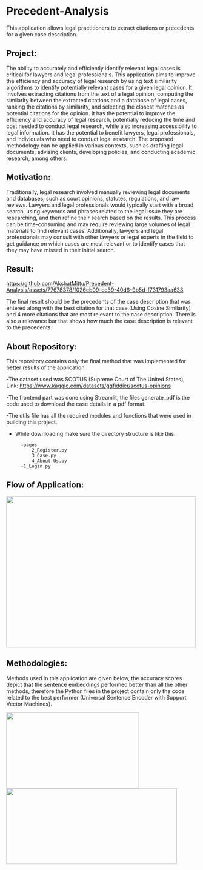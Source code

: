 # Precedent-Analysis
This application allows legal practitioners to extract citations or precedents for a given case description.

## Project:
The ability to accurately and efficiently identify relevant legal cases is critical for lawyers and legal professionals. This application aims to improve the efficiency and accuracy of legal research by using text similarity algorithms to identify potentially relevant cases for a given legal opinion. It involves extracting citations from the text of a legal opinion, computing the similarity between the extracted citations and a database of legal cases, ranking the citations by similarity, and selecting the closest matches as potential citations for the opinion. It has the potential to improve the efficiency and accuracy of legal research, potentially reducing the time and cost needed to conduct legal research, while also increasing accessibility to legal information. It has the potential to benefit lawyers, legal professionals, and individuals who need to conduct legal research. The proposed methodology can be applied in various contexts, such as drafting legal documents, advising clients, developing policies, and conducting academic research, among others.

## Motivation:
Traditionally, legal research involved manually reviewing legal documents and databases, such as court opinions, statutes, regulations, and law reviews. Lawyers and legal professionals would typically start with a broad search, using keywords and phrases related to the legal issue they are researching, and then refine their search based on the results. This process can be time-consuming and may require reviewing large volumes of legal materials to find relevant cases. Additionally, lawyers and legal professionals may consult with other lawyers or legal experts in the field to get guidance on which cases are most relevant or to identify cases that they may have missed in their initial search.

## Result:

https://github.com/AkshatMittu/Precedent-Analysis/assets/77678378/f026eb09-cc39-40d6-9b5d-f731793aa633


The final result should be the precedents of the case description that was entered along with the best citation for that case (Using Cosine Similarity) and 4 more citations that are most relevant to the case description. There is also a relevance bar that shows how much the case description is relevant to the precedents



## About Repository:
This repository contains only the final method that was implemented for better results of the application.

-The dataset used was SCOTUS (Supreme Court of The United States), 
  Link: https://www.kaggle.com/datasets/gqfiddler/scotus-opinions
  
-The frontend part was done using Streamlit, the files generate_pdf is the code used to download the case details in a pdf format.

-The utils file has all the required modules and functions that were used in building this project.

- While downloading make sure the directory structure is like this:
  
        -pages
            2_Register.py
            3_Case.py
            4_About Us.py
        -1_Login.py
## Flow of Application:
<img src="https://github.com/AkshatMittu/Precedent-Analysis/assets/77678378/cae25231-fd72-4531-bcab-a38cbd74d376" width="500" height="400" />

## Methodologies:
Methods used in this application are given below, the accuracy scores depict that the sentence embeddings performed better than all the other methods, therefore the Python files in the project contain only the code related to the best performer (Universal Sentence Encoder with Support Vector Machines).

<img src="https://github.com/AkshatMittu/Precedent-Analysis/assets/77678378/027d87cc-1c74-425f-bd56-ac763dd49da6" width="350" height="200" />
<img src="https://github.com/AkshatMittu/Precedent-Analysis/assets/77678378/67bc3709-b463-4776-8e96-32172170750b" width="450" height="200" />



